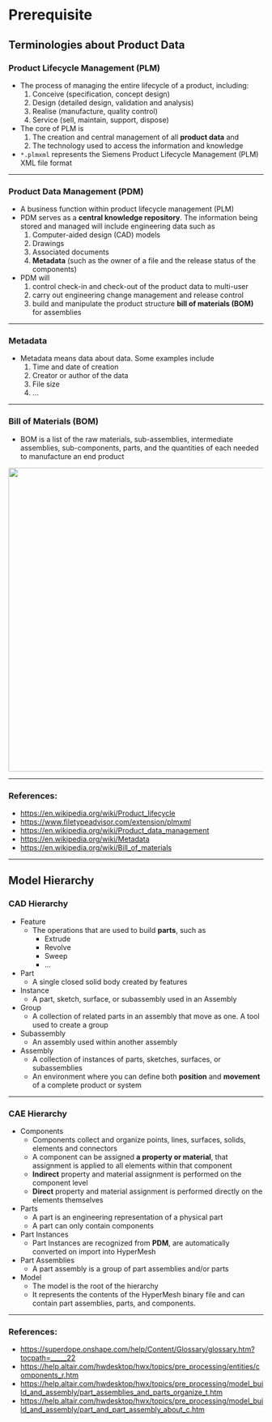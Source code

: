 # Prerequisite

## Terminologies about Product Data

### Product Lifecycle Management (PLM)
- The process of managing the entire lifecycle of a product, including:
  1. Conceive (specification, concept design)
  2. Design (detailed design, validation and analysis)
  3. Realise (manufacture, quality control)
  4. Service (sell, maintain, support, dispose)
- The core of PLM is 
  1. The creation and central management of all **product data** and 
  2. The technology used to access the information and knowledge
- `*.plmxml` represents the Siemens Product Lifecycle Management (PLM) XML file format

---

### Product Data Management (PDM)
- A business function within product lifecycle management (PLM)
- PDM serves as a **central knowledge repository**. The information being stored and managed will include engineering data such as
  1. Computer-aided design (CAD) models
  2. Drawings
  3. Associated documents
  4. **Metadata** (such as the owner of a file and the release status of the components)
- PDM will 
  1. control check-in and check-out of the product data to multi-user
  2. carry out engineering change management and release control
  3. build and manipulate the product structure **bill of materials (BOM)** for assemblies

---

### Metadata
- Metadata means data about data. Some examples include
  1. Time and date of creation
  2. Creator or author of the data
  3. File size
  4. ...

---

### Bill of Materials (BOM)
- BOM is a list of the raw materials, sub-assemblies, intermediate assemblies, sub-components, parts, and the quantities of each needed to manufacture an end product

<p align="center">
  <img src="../img/prerequisite/bom.png" width="600">
<p>

---

### References:
  - <https://en.wikipedia.org/wiki/Product_lifecycle>
  - <https://www.filetypeadvisor.com/extension/plmxml>
  - <https://en.wikipedia.org/wiki/Product_data_management>
  - <https://en.wikipedia.org/wiki/Metadata>
  - <https://en.wikipedia.org/wiki/Bill_of_materials>

---

## Model Hierarchy

### CAD Hierarchy
- Feature
  - The operations that are used to build **parts**, such as 
    - Extrude
    - Revolve
    - Sweep
    - ...
- Part
  - A single closed solid body created by features
- Instance 
  - A part, sketch, surface, or subassembly used in an Assembly
- Group
  - A collection of related parts in an assembly that move as one. A tool used to create a group
- Subassembly
  - An assembly used within another assembly
- Assembly
  - A collection of instances of parts, sketches, surfaces, or subassemblies
  - An environment where you can define both **position** and **movement** of a complete product or system

---

### CAE Hierarchy
- Components
  - Components collect and organize points, lines, surfaces, solids, elements and connectors
  - A component can be assigned **a property or material**, that assignment is applied to all elements within that component
  - **Indirect** property and material assignment is performed on the component level
  - **Direct** property and material assignment is performed directly on the elements themselves
- Parts
  - A part is an engineering representation of a physical part
  - A part can only contain components
- Part Instances
  - Part Instances are recognized from **PDM**, are automatically converted on import into HyperMesh
- Part Assemblies
  - A part assembly is a group of part assemblies and/or parts
- Model
  - The model is the root of the hierarchy
  - It represents the contents of the HyperMesh binary file and can contain part assemblies, parts, and components.

---

### References:
  - <https://superdope.onshape.com/help/Content/Glossary/glossary.htm?tocpath=_____22>
  - <https://help.altair.com/hwdesktop/hwx/topics/pre_processing/entities/components_r.htm>
  - <https://help.altair.com/hwdesktop/hwx/topics/pre_processing/model_build_and_assembly/part_assemblies_and_parts_organize_t.htm>
  - <https://help.altair.com/hwdesktop/hwx/topics/pre_processing/model_build_and_assembly/part_and_part_assembly_about_c.htm>
